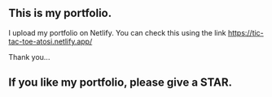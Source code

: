 ## This is my portfolio.
I upload my portfolio on Netlify.
You can check this using the link https://tic-tac-toe-atosi.netlify.app/

Thank you... 

## If you like my portfolio, please give a STAR. 

